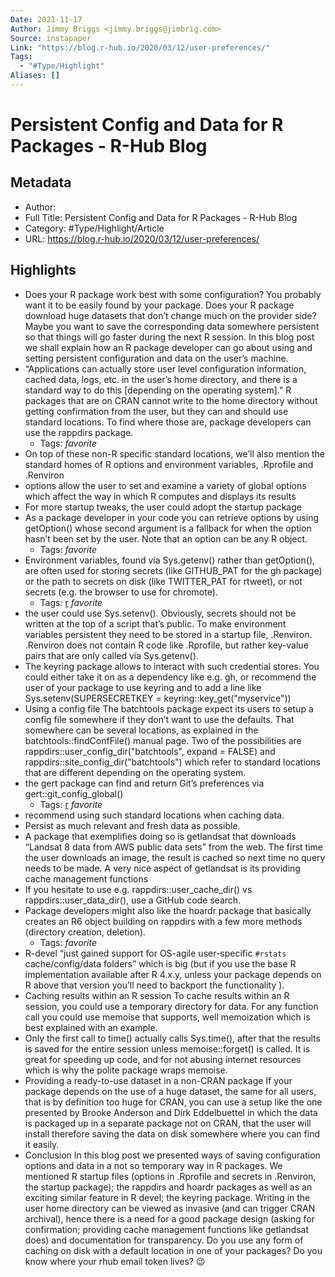 ```yaml
---
Date: 2021-11-17
Author: Jimmy Briggs <jimmy.briggs@jimbrig.com>
Source: instapaper
Link: "https://blog.r-hub.io/2020/03/12/user-preferences/"
Tags:
  - "#Type/Highlight"
Aliases: []
---
```


# Persistent Config and Data for R Packages - R-Hub Blog

## Metadata

* Author: 
* Full Title: Persistent Config and Data for R Packages - R-Hub Blog
* Category: #Type/Highlight/Article
* URL: https://blog.r-hub.io/2020/03/12/user-preferences/

## Highlights

* Does your R package work best with some configuration? You probably want it to be easily found by your package. Does your R package download huge datasets that don’t change much on the provider side? Maybe you want to save the corresponding data somewhere persistent so that things will go faster during the next R session. In this blog post we shall explain how an R package developer can go about using and setting persistent configuration and data on the user’s machine.
* “Applications can actually store user level configuration information, cached data, logs, etc. in the user’s home directory, and there is a standard way to do this \[depending on the operating system\]." R packages that are on CRAN cannot write to the home directory without getting confirmation from the user, but they can and should use standard locations. To find where those are, package developers can use the rappdirs package.
  * Tags: *favorite* 
* On top of these non-R specific standard locations, we’ll also mention the standard homes of R options and environment variables, .Rprofile and .Renviron
* options allow the user to set and examine a variety of global options which affect the way in which R computes and displays its results
* For more startup tweaks, the user could adopt the startup package
* As a package developer in your code you can retrieve options by using getOption() whose second argument is a fallback for when the option hasn’t been set by the user. Note that an option can be any R object.
  * Tags: *favorite* 
* Environment variables, found via Sys.getenv() rather than getOption(), are often used for storing secrets (like GITHUB_PAT for the gh package) or the path to secrets on disk (like TWITTER_PAT for rtweet), or not secrets (e.g. the browser to use for chromote).
  * Tags: [r](../../../../MOCs/R.md) *favorite* 
* the user could use Sys.setenv(). Obviously, secrets should not be written at the top of a script that’s public. To make environment variables persistent they need to be stored in a startup file, .Renviron. .Renviron does not contain R code like .Rprofile, but rather key-value pairs that are only called via Sys.getenv().
* The keyring package allows to interact with such credential stores. You could either take it on as a dependency like e.g. gh, or recommend the user of your package to use keyring and to add a line like
  Sys.setenv(SUPERSECRETKEY = keyring::key_get("myservice"))
* Using a config file
  The batchtools package expect its users to setup a config file somewhere if they don’t want to use the defaults. That somewhere can be several locations, as explained in the batchtools::findConfFile() manual page. Two of the possibilities are rappdirs::user_config_dir("batchtools", expand = FALSE) and rappdirs::site_config_dir("batchtools") which refer to standard locations that are different depending on the operating system.
* the gert package can find and return Git’s preferences via gert::git_config_global()
  * Tags: [r](../../../../MOCs/R.md) *favorite* 
* recommend using such standard locations when caching data.
* Persist as much relevant and fresh data as possible.
* A package that exemplifies doing so is getlandsat that downloads “Landsat 8 data from AWS public data sets” from the web. The first time the user downloads an image, the result is cached so next time no query needs to be made. A very nice aspect of getlandsat is its providing cache management functions
* If you hesitate to use e.g. rappdirs::user_cache_dir() vs rappdirs::user_data_dir(), use a GitHub code search.
* Package developers might also like the hoardr package that basically creates an R6 object building on rappdirs with a few more methods (directory creation, deletion).
  * Tags: *favorite* 
* R-devel “just gained support for OS-agile user-specific `#rstats` cache/config/data folders” which is big (but if you use the base R implementation available after R 4.x.y, unless your package depends on R above that version you’ll need to backport the functionality ).
* Caching results within an R session
  To cache results within an R session, you could use a temporary directory for data. For any function call you could use memoise that supports, well memoization which is best explained with an example.
* Only the first call to time() actually calls Sys.time(), after that the results is saved for the entire session unless memoise::forget() is called. It is great for speeding up code, and for not abusing internet resources which is why the polite package wraps memoise.
* Providing a ready-to-use dataset in a non-CRAN package
  If your package depends on the use of a huge dataset, the same for all users, that is by definition too huge for CRAN, you can use a setup like the one presented by Brooke Anderson and Dirk Eddelbuettel in which the data is packaged up in a separate package not on CRAN, that the user will install therefore saving the data on disk somewhere where you can find it easily.
* Conclusion
  In this blog post we presented ways of saving configuration options and data in a not so temporary way in R packages. We mentioned R startup files (options in .Rprofile and secrets in .Renviron, the startup package); the rappdirs and hoardr packages as well as an exciting similar feature in R devel; the keyring package. Writing in the user home directory can be viewed as invasive (and can trigger CRAN archival), hence there is a need for a good package design (asking for confirmation; providing cache management functions like getlandsat does) and documentation for transparency. Do you use any form of caching on disk with a default location in one of your packages? Do you know where your rhub email token lives? 😉
